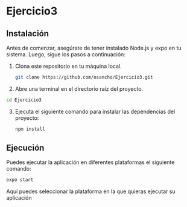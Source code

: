 # Ejercicio3

## Instalación
Antes de comenzar, asegúrate de tener instalado Node.js y expo en tu sistema. Luego, sigue los pasos a continuación:

1. Clona este repositorio en tu máquina local.

   ```bash
   git clone https://github.com/osancho/Ejercicio3.git
    ```
2. Abre una terminal en el directorio raíz del proyecto.
```bash
cd Ejercicio3
```
3. Ejecuta el siguiente comando para instalar las dependencias del proyecto:

   ```bash
   npm install
    ```
## Ejecución
Puedes ejecutar la aplicación en diferentes plataformas el siguiente comando:

```bash
expo start
```

Aquí puedes seleccionar la plataforma en la que quieras ejecutar su aplicación

